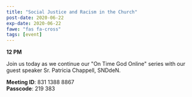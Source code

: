 ```yaml
---
title: "Social Justice and Racism in the Church"
post-date: 2020-06-22
exp-date: 2020-06-22
fawe: "fas fa-cross"
tags: [event]
---
```

**12 PM**

Join us today as we continue our "On Time God Online" series with our guest speaker Sr. Patricia Chappell, SNDdeN.

<p class="text-danger"><b>Meeting ID</b>: 831 1388 8867
<br>
<b>Passcode</b>: 219 383
</p>